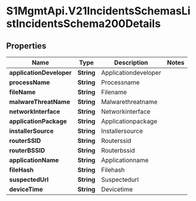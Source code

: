 # S1MgmtApi.V21IncidentsSchemasListIncidentsSchema200Details

## Properties
Name | Type | Description | Notes
------------ | ------------- | ------------- | -------------
**applicationDeveloper** | **String** | Applicationdeveloper | 
**processName** | **String** | Processname | 
**fileName** | **String** | Filename | 
**malwareThreatName** | **String** | Malwarethreatname | 
**networkInterface** | **String** | Networkinterface | 
**applicationPackage** | **String** | Applicationpackage | 
**installerSource** | **String** | Installersource | 
**routerSSID** | **String** | Routerssid | 
**routerBSSID** | **String** | Routerbssid | 
**applicationName** | **String** | Applicationname | 
**fileHash** | **String** | Filehash | 
**suspectedUrl** | **String** | Suspectedurl | 
**deviceTime** | **String** | Devicetime | 


